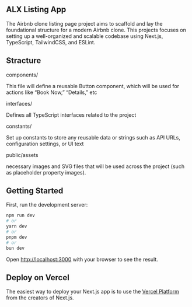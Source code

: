 ## ALX Listing App

The Airbnb clone listing page project aims to scaffold and lay the foundational structure for a modern Airbnb clone. This projects focuses on setting up a well-organized and scalable codebase using Next.js, TypeScript, TailwindCSS, and ESLint.

## Stracture

components/

This file will define a reusable Button component, which will be used for actions like “Book Now,” “Details,” etc

interfaces/

Defines all TypeScript interfaces related to the project

constants/

Set up constants to store any reusable data or strings such as API URLs, configuration settings, or UI text

public/assets

necessary images and SVG files that will be used across the project (such as placeholder property images).


## Getting Started

First, run the development server:

```bash
npm run dev
# or
yarn dev
# or
pnpm dev
# or
bun dev
```

Open [http://localhost:3000](http://localhost:3000) with your browser to see the result.




## Deploy on Vercel

The easiest way to deploy your Next.js app is to use the [Vercel Platform](https://vercel.com/new?utm_medium=default-template&filter=next.js&utm_source=create-next-app&utm_campaign=create-next-app-readme) from the creators of Next.js.

